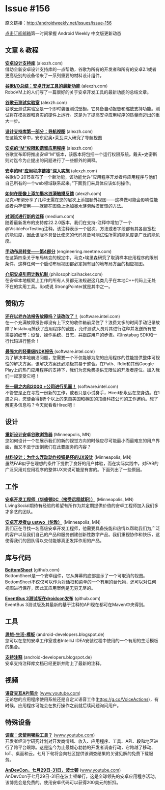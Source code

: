 # Issue #156

>
原文链接：<http://androidweekly.net/issues/issue-156>

[点击订阅邮箱](http://tinyletter.com/androidweeklycn)第一时间掌握 Android Weekly 中文版更新动态

## 文章 & 教程

**[安卓设计支持库](http://blog.jetbrains.com/kotlin/2015/04/announcing-anko-for-android/)** (alexzh.com)   
借助全新安卓设计支持库的一点帮助，谷歌为所有的开发者和所有的安卓2.1或者更高级别的设备带来了一系列重要的材料设计组件。

**[谷歌I/O总结：安卓开发工具的最新功能](http://blog.jetbrains.com/kotlin/2015/04/announcing-anko-for-android/)** (alexzh.com)   
RoboVM上的人们写了一篇很好的关于安卓开发工具的最新功能的总结文章。

**[谷歌云测试实验室](http://blog.jetbrains.com/kotlin/2015/04/announcing-anko-for-android/)** (alexzh.com)   
谷歌云测试实验室是一个即时装置测试壁橱，它具备自动报告和缩放支持功能。测试将在模拟器和真实的硬件上运行。这是为了提高安卓应用程序的质量而迈出的重大一步。

**[设计支持库第一部分：导航视图](http://blog.jetbrains.com/kotlin/2015/04/announcing-anko-for-android/)** (alexzh.com)   
在这篇文章中，安东尼奥•莱瓦深入研究了导航视图

**[安卓的“M”权限和遗留应用程序](http://blog.jetbrains.com/kotlin/2015/04/announcing-anko-for-android/)** (alexzh.com)   
谷歌宣布即将推出安卓“M”版本，该版本将包括一个运行权限系统。戴夫•史密斯则对迄今为止提出的问题进行了一些额外的阐释。

**[安卓的M“应用程序链接”深入实施](http://blog.jetbrains.com/kotlin/2015/04/announcing-anko-for-android/)** (alexzh.com)   
谷歌I/O 2015宣布了一个新功能，该功能允许“应用程序开发者将应用程序与他们自己所有的一个web领域联系起来。”下面我们来具体应该如何操作。

**[如何在图像上添加墨水涟漪触摸反馈](http://blog.jetbrains.com/kotlin/2015/04/announcing-anko-for-android/)** (alexzh.com)   
尼克•布彻分享了几种无需在您的层次上添加额外视图——这样做可能会影响性能或者内存使用——就能在图像上添加墨水涟漪触摸反馈的方法。
  
**[对测试进行新的诠释](http://konmik.github.io/introduction-to-model-view-presenter-on-android.html)** (medium.com)   
随着最新发布的支持库22.2.0版本，我们在支持-注释中增加了一个@VisibleForTesting注释。该注释表示一个层次、方法或者字段都有其各自宽松的能见度，因此该版本具备比使您的代码具备可测试性所需的能见度更广泛的能见度。

**[手动布局转变——第4部分](http://www.androiddesignpatterns.com/2013/04/activitys-threads-memory-leaks.html)** (engineering.meetme.com)   
在这第四条关于布局转变的规定中，马克•埃里森研究了取消样本应用程序的限制条件，这样任何一个启动布局视图都必定拥有目的地布局方面的相应视图。
 
**[介绍安卓引用计数机制 ](https://www.bignerdranch.com/blog/triumph-android-studio-1-2-sneaks-in-full-testing-support/)** (philosophicalhacker.com)   
在安卓本地框架上工作的所有人员都无法规避这几类几乎在本地C++代码上无处不在的实用工具。Sp或说 StrongPointer就是其中之一。

## 赞助方

**[还在以老办法报告故障吗？该改改了！](https://software.intel.com/en-us/android/app-testing?utm_source=Android+Weekly&utm_medium=Banner+Ad&utm_campaign=Android+ASMO+Q2-15+Android+Weekly&utm_content=General+Developers+sponsored+post)** (software.intel.com)   
在一个充满故障报告却没有上下文的收件箱前呆住了？浪费太多的时间手动记录故障？Instabug捕获了应用程序的截图，允许测试人员对其进行注释并发送所有您需要的细节；设备、操作系统、日志，并跟踪用户的步骤。将Instabug SDK和一行代码进行整合！


**[最强大的轻量级NDK报告 ](https://software.intel.com/en-us/android/app-testing?utm_source=Android+Weekly&utm_medium=Banner+Ad&utm_campaign=Android+ASMO+Q2-15+Android+Weekly&utm_content=General+Developers+sponsored+post)** (software.intel.com)   
为了解决本地崩溃问题，您需要一个不仅能够为您的应用程序的性能提供整体可视性的解决方案，该解决方案还必须极其易于整合。在Path、Rdio和其他Google Play上的热门应用程序的支持下，我们为您免费提供无限位的开发者座位。加入我们一起享受它吧！

**[在一周之内和2000 +公司进行见面！](https://software.intel.com/en-us/android/app-testing?utm_source=Android+Weekly&utm_medium=Banner+Ad&utm_campaign=Android+ASMO+Q2-15+Android+Weekly&utm_content=General+Developers+sponsored+post)** (software.intel.com)   
不管您是正在寻找一份新的工作，或者只是小试身手，Hired都永远在您身边。在1周之内，您便会得到5个以上的来自美国和英国的顶级科技公司的工作邀约。想了解更多信息吗？今天就看看Hired吧！

## 设计

**[重新设计安卓谷歌浏览器](http://berlinstartupjobs.com/engineering/senior-android-developer-qlearning/)** (Minneapolis, MN)   
您如何设计一个在展示我们的新的视觉方向的时候应尽可能最小而最难忘的用户界面，而又不至于压倒我们在此要服务的内容？

**[材料设计：为什么浮动动作按钮是坏的UX设计](http://berlinstartupjobs.com/engineering/senior-android-developer-qlearning/)** (Minneapolis, MN)   
虽然FAB似乎在理想的条件下提供了良好的用户体验，而在实际实践中，对FAB的广泛采用对应用程序的整体UX来说可能是有害的。下面列出了一些原因。

## 工作

**[安卓开发工程师（华盛顿DC（接受远程就职））](http://berlinstartupjobs.com/engineering/senior-android-developer-qlearning/)** (Minneapolis, MN)   
LivingSocial期待有经验的希望有所作为并定期提供价值的安卓工程师加入我们多才多艺的团队。
 
**[安卓开发者@ ustwo（伦敦）](https://www.storehouse.co/jobs/android-developer)** (Minneapolis, MN)   
我们正在寻找一名高级安卓开发工程师，他需要具备技能和热情以帮助我们为广泛的客户以及我们自己的产品和服务创建创新性数字产品。我们重视协作和快乐，这使得我们的团队得以交付能够真正发挥作用的产品。 

## 库与代码

**[BottomSheet](https://github.com/florent37/WearMenu)** (github.com)   
BottomSheet是一个安卓组件，它从屏幕的底部显示了一个可取消的视图。BottomSheet不仅仅可以作为对话框和菜单的一个有用的替代物，还可以对任何视图进行保存，因此其应用案例是无穷无尽的。

**[EventBus 3测试版在droidcon发布](https://github.com/Yalantis/FlipViewPager.Draco)** (github.com)       
EventBus 3测试版及其最新的基于注释的API现在都可在Maven中央得到。
 
## 工具

**[思想-生活-模板](http://tools.android.com/recent/androidstudio12beta3available)** (android-developers.blogspot.de)    
您可以在您的安卓工作室或者IntelliJ IDEA安装过程中使用的一个有用的生活模板的集合。

**[支持注释](http://tools.android.com/recent/androidstudio12beta3available)** (android-developers.blogspot.de)    
安卓支持注释库文档已经更新并附上了最新的注释。

## 视频 

**[语音交互API简介](https://caster.io/android/episode-3-android-studio-productivity-custom-shortcuts/)** (www.youtube.com)    
无论您的应用程序使用系统还是自定义语音工作(https://g.co/VoiceActions)，有时候，应用程序可能会在执行操作之前就后续问题询问用户。

## 特殊设备

**[调查：您使用哪些工具？](https://caster.io/android/episode-3-android-studio-productivity-custom-shortcuts/)** (www.youtube.com)    
开发者经济学研究计划对开发商情绪、收入、应用程序、工具、API、段和地区进行了跨平台跟踪。这是迄今为止最雄心勃勃的开发者调查行动，它跨越了移动、IoT、桌面和云。七月下旬将会向社区提供该调查结果的关键见解的免费下载服务。

**[AnDevCon，七月29日-31日，波士顿](https://caster.io/android/episode-3-android-studio-productivity-custom-shortcuts/)** (www.youtube.com)    
AnDevCon于七月29日-31日在波士顿举行，这是全球领先的安卓应用程序活动。该博览会是免费的。使用安卓代码可以获得200美元的折扣。
